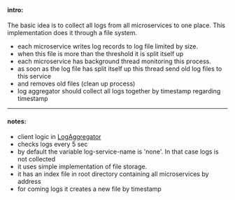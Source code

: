 #### intro:
The basic idea is to collect all logs from all microservices to one place. 
This implementation does it through a file system.


- each microservice writes log records to log file limited by size.
- when this file is more than the threshold it is split itself up 
- each microservice has background thread monitoring this process.
- as soon as the log file has split itself up this thread send old log files to this service
- and removes old files (clean up process)
- log aggregator should collect all logs together by timestamp regarding timestamp  
---
#### notes:
- client logic in [LogAggregator](../discovery/src/main/java/ie/home/msa/sandbox/discovery/client/LogAggregator.java)
 - checks logs every 5 sec
 - by default the variable log-service-name is 'none'. In that case logs is not collected
- it uses simple implementation of file storage.
 - it has an index file in root directory containing all microservices by address
 - for coming logs it creates a new file by timestamp
   